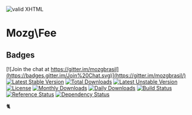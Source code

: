 [checkmark]: https://raw.githubusercontent.com/mozgbrasil/mozgbrasil.github.io/master/assets/images/logos/logo_32_32.png "MOZG"
![valid XHTML][checkmark]

[psr4]: http://www.php-fig.org/psr/psr-4/
[requerimentos]: http://mozgbrasil.github.io/requerimentos/
[getcomposer]: https://getcomposer.org/
[uninstall-mods]: https://getcomposer.org/doc/03-cli.md#remove
[artigo-composer]: http://mozg.com.br/ubuntu/composer
[ioncube-loader]: http://www.ioncube.com/loaders.php
[acordo]: http://mozg.com.br/acordo-licenca-usuario-final/

# Mozg\Fee


## Badges

[![Join the chat at https://gitter.im/mozgbrasil](https://badges.gitter.im/Join%20Chat.svg)](https://gitter.im/mozgbrasil/)
[![Latest Stable Version](https://poser.pugx.org/mozgbrasil/magento-fee-php_54/v/stable)](https://packagist.org/packages/mozgbrasil/magento-fee-php_54)
[![Total Downloads](https://poser.pugx.org/mozgbrasil/magento-fee-php_54/downloads)](https://packagist.org/packages/mozgbrasil/magento-fee-php_54)
[![Latest Unstable Version](https://poser.pugx.org/mozgbrasil/magento-fee-php_54/v/unstable)](https://packagist.org/packages/mozgbrasil/magento-fee-php_54)
[![License](https://poser.pugx.org/mozgbrasil/magento-fee-php_54/license)](https://packagist.org/packages/mozgbrasil/magento-fee-php_54)
[![Monthly Downloads](https://poser.pugx.org/mozgbrasil/magento-fee-php_54/d/monthly)](https://packagist.org/packages/mozgbrasil/magento-fee-php_54)
[![Daily Downloads](https://poser.pugx.org/mozgbrasil/magento-fee-php_54/d/daily)](https://packagist.org/packages/mozgbrasil/magento-fee-php_54)
[![Build Status](https://travis-ci.org/mozgbrasil/magento-fee-php_54.svg?branch=master)](https://travis-ci.org/mozgbrasil/magento-fee-php_54)
[![Reference Status](https://www.versioneye.com/php/mozgbrasil:magento-fee-php_54/reference_badge.svg?style=flat-square)](https://www.versioneye.com/php/mozgbrasil:magento-fee-php_54/references)
[![Dependency Status](https://www.versioneye.com/php/mozgbrasil:magento-fee-php_54/1.0.0/badge?style=flat-square)](https://www.versioneye.com/php/mozgbrasil:magento-fee-php_54/1.0.0)

:cat2:
